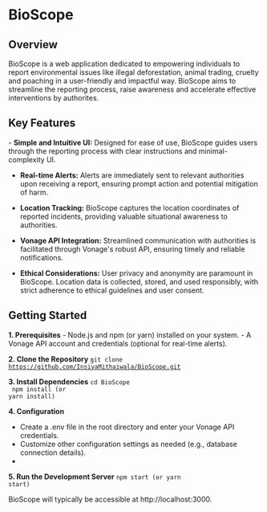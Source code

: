 # BioScope

<h2>Overview</h2>
<p>BioScope is a web application dedicated to empowering individuals to report environmental issues like illegal deforestation, animal trading, cruelty and poaching in a user-friendly and impactful way. BioScope aims to streamline the reporting process, raise awareness and accelerate effective interventions by authorites.</p>

<h2>Key Features</h2>
- <b>Simple and Intuitive UI:</b> Designed for ease of use, BioScope guides users through the reporting process with clear instructions and minimal-complexity UI.

- <b>Real-time Alerts:</b> Alerts are immediately sent to relevant authorities upon receiving a report, ensuring prompt action and potential mitigation of harm.

- <b>Location Tracking:</b> BioScope captures the location coordinates of reported incidents, providing valuable situational awareness to authorities.
  
- <b>Vonage API Integration:</b> Streamlined communication with authorities is facilitated through Vonage's robust API, ensuring timely and reliable notifications.
  
- <b>Ethical Considerations:</b> User privacy and anonymity are paramount in BioScope. Location data is collected, stored, and used responsibly, with strict adherence to ethical guidelines and user consent.

<h2>Getting Started</h2>
<b>1. Prerequisites</b>
- Node.js and npm (or yarn) installed on your system.
- A Vonage API account and credentials (optional for real-time alerts).

<b>2. Clone the Repository</b>
<code>git clone https://github.com/InsiyaMithaiwala/BioScope.git</code>

<b>3. Install Dependencies</b>
<code>cd BioScope <br>
npm install (or yarn install)</code>

<b>4. Configuration</b>
- Create a .env file in the root directory and enter your Vonage API credentials.
- Customize other configuration settings as needed (e.g., database connection details).
- 
<b>5. Run the Development Server</b>
<code>npm start (or yarn start)</code>

BioScope will typically be accessible at http://localhost:3000.
